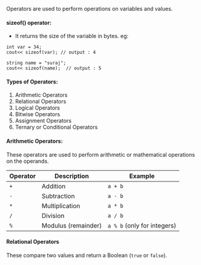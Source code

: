Operators are used to perform operations on variables and values.

#### sizeof() operator: 
- It returns the size of the variable in bytes.
eg: 
```
int var = 34;
cout<< sizeof(var); // output : 4

string name = "suraj";
cout<< sizeof(name);  // output : 5

```


#### Types of Operators:

1. Arithmetic Operators
2. Relational Operators
3. Logical Operators
4. Bitwise Operators
5. Assignment Operators
6. Ternary or Conditional Operators

#### Arithmetic Operators:
These operators are used to perform arithmetic or mathematical operations on the operands.

| Operator | Description         | Example                     |
| -------- | ------------------- | --------------------------- |
| `+`      | Addition            | `a + b`                     |
| `-`      | Subtraction         | `a - b`                     |
| `*`      | Multiplication      | `a * b`                     |
| `/`      | Division            | `a / b`                     |
| `%`      | Modulus (remainder) | `a % b` (only for integers) |
#### Relational Operators
These compare two values and return a Boolean (`true` or `false`).

